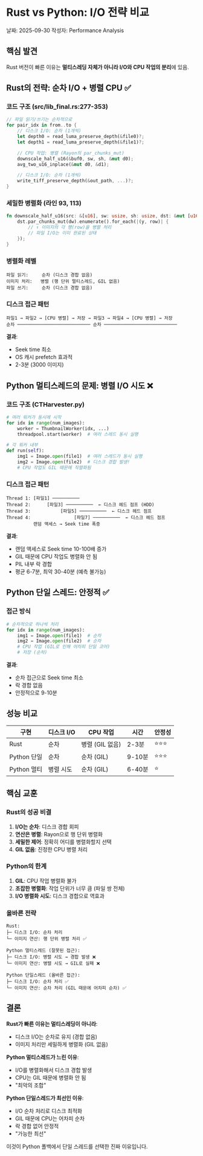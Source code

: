 # Rust vs Python: I/O 전략 비교

날짜: 2025-09-30
작성자: Performance Analysis

## 핵심 발견

Rust 버전이 빠른 이유는 **멀티스레딩 자체가 아니라 I/O와 CPU 작업의 분리**에 있음.

## Rust의 전략: 순차 I/O + 병렬 CPU ✅

### 코드 구조 (src/lib_final.rs:277-353)

```rust
// 파일 읽기/쓰기는 순차적으로
for pair_idx in from..to {
    // 디스크 I/O: 순차 (1개씩)
    let depth0 = read_luma_preserve_depth(&file0)?;
    let depth1 = read_luma_preserve_depth(&file1)?;

    // CPU 작업: 병렬 (Rayon의 par_chunks_mut)
    downscale_half_u16(&buf0, sw, sh, &mut d0);
    avg_two_u16_inplace(&mut d0, &d1);

    // 디스크 I/O: 순차 (1개씩)
    write_tiff_preserve_depth(&out_path, ...)?;
}
```

### 세밀한 병렬화 (라인 93, 113)

```rust
fn downscale_half_u16(src: &[u16], sw: usize, sh: usize, dst: &mut [u16]) {
    dst.par_chunks_mut(dw).enumerate().for_each(|(y, row)| {
        // ↑ 이미지의 각 행(row)을 병렬 처리
        // 파일 I/O는 이미 완료된 상태
    });
}
```

### 병렬화 레벨

```
파일 읽기:     순차 (디스크 경합 없음)
이미지 처리:   병렬 (행 단위 멀티스레드, GIL 없음)
파일 쓰기:     순차 (디스크 경합 없음)
```

### 디스크 접근 패턴

```
파일1 → 파일2 → [CPU 병렬] → 저장 → 파일3 → 파일4 → [CPU 병렬] → 저장
순차 ─────────────────────────── 순차 ───────────────────────────
```

**결과**:
- Seek time 최소
- OS 캐시 prefetch 효과적
- 2-3분 (3000 이미지)

## Python 멀티스레드의 문제: 병렬 I/O 시도 ❌

### 코드 구조 (CTHarvester.py)

```python
# 여러 워커가 동시에 시작
for idx in range(num_images):
    worker = ThumbnailWorker(idx, ...)
    threadpool.start(worker)  # 여러 스레드 동시 실행

# 각 워커 내부
def run(self):
    img1 = Image.open(file1)  # 여러 스레드가 동시 실행
    img2 = Image.open(file2)  # 디스크 경합 발생!
    # CPU 작업도 GIL 때문에 직렬화됨
```

### 디스크 접근 패턴

```
Thread 1: [파일1] ──────────
Thread 2:      [파일3] ──────────  ← 디스크 헤드 점프 (HDD)
Thread 3:           [파일5] ──────────  ← 디스크 헤드 점프
Thread 4:                [파일7] ──────────  ← 디스크 헤드 점프
          랜덤 액세스 → Seek time 폭증
```

**결과**:
- 랜덤 액세스로 Seek time 10-100배 증가
- GIL 때문에 CPU 작업도 병렬화 안 됨
- PIL 내부 락 경합
- 평균 6-7분, 최악 30-40분 (예측 불가능)

## Python 단일 스레드: 안정적 ✅

### 접근 방식

```python
# 순차적으로 하나씩 처리
for idx in range(num_images):
    img1 = Image.open(file1)  # 순차
    img2 = Image.open(file2)  # 순차
    # CPU 작업 (GIL로 인해 어차피 단일 코어)
    # 저장 (순차)
```

**결과**:
- 순차 접근으로 Seek time 최소
- 락 경합 없음
- 안정적으로 9-10분

## 성능 비교

| 구현 | 디스크 I/O | CPU 작업 | 시간 | 안정성 |
|------|----------|---------|------|--------|
| Rust | 순차 | 병렬 (GIL 없음) | 2-3분 | ⭐⭐⭐ |
| Python 단일 | 순차 | 순차 (GIL) | 9-10분 | ⭐⭐⭐ |
| Python 멀티 | 병렬 시도 | 순차 (GIL) | 6-40분 | ⭐ |

## 핵심 교훈

### Rust의 성공 비결

1. **I/O는 순차**: 디스크 경합 회피
2. **연산은 병렬**: Rayon으로 행 단위 병렬화
3. **세밀한 제어**: 정확히 어디를 병렬화할지 선택
4. **GIL 없음**: 진정한 CPU 병렬 처리

### Python의 한계

1. **GIL**: CPU 작업 병렬화 불가
2. **조잡한 병렬화**: 작업 단위가 너무 큼 (파일 쌍 전체)
3. **I/O 병렬화 시도**: 디스크 경합으로 역효과

### 올바른 전략

```
Rust:
├─ 디스크 I/O: 순차 처리
└─ 이미지 연산: 행 단위 병렬 처리 ✅

Python 멀티스레드 (잘못된 접근):
├─ 디스크 I/O: 병렬 시도 → 경합 발생 ❌
└─ 이미지 연산: 병렬 시도 → GIL로 실패 ❌

Python 단일스레드 (올바른 접근):
├─ 디스크 I/O: 순차 처리 ✅
└─ 이미지 연산: 순차 처리 (GIL 때문에 어차피 순차) ✅
```

## 결론

**Rust가 빠른 이유는 멀티스레딩이 아니라**:
- 디스크 I/O는 순차로 유지 (경합 없음)
- 이미지 처리만 세밀하게 병렬화 (GIL 없음)

**Python 멀티스레드가 느린 이유**:
- I/O를 병렬화해서 디스크 경합 발생
- CPU는 GIL 때문에 병렬화 안 됨
- "최악의 조합"

**Python 단일스레드가 최선인 이유**:
- I/O 순차 처리로 디스크 최적화
- GIL 때문에 CPU는 어차피 순차
- 락 경합 없어 안정적
- "가능한 최선"

이것이 Python 폴백에서 단일 스레드를 선택한 진짜 이유입니다.